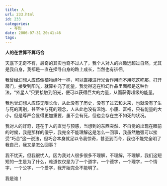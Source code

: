 ```yaml
---
title: 人
url: 233.html
id: 233
categories:
  - 写到
date: 2006-07-31 20:41:46
tags:
---
```


**人的在世算不算巧合**

  
  
天底下无奇不有，最奇的其实也奇不过人了，我个人对人的兴趣远超过自然，尤其是我自身，我都是一直在探寻自身的路上成长，当然也有徘徊。  
  
我曾经幻想人应该像植物绿叶一样，可以直接进行光合作用而不用吃这吃那，打开房门，接受到阳光，就算补充了能量，我觉得这在科幻作品里面都是这种作法，“外星人”只要接触到阳光，便可以获得巨大的力量，从而获得超级的能量。  
  
我也曾幻想人应该无限长命，从此没有了历史，没有了过去和未来，也就没有了生与死的离别，甚至生与死的观念，人从此也没有温饱、小康、富裕，只有能量的大小，但是尊严会显得更加重要，虽不会有死，但也会存在生不如死的状况。  
  
我对人的好奇，还在于人的直觉与预感，当想到的东西突然、不自觉的出现在眼前的时候，我是那样的傻乎，我完全不能理解这是怎么一回事，我虽然勉强可以接受“巧合”这一说法，但巧合本身就足以令我惊奇，甚至到而今，我也不能完全明了我自己，我又是怎么回事？  
  
我不忧天，但我很忧人，因为我对人很多很多不理解，不理解，不理解，我们这短短的一生是为了什么，难道仅仅是为了一个道字，一个德字，一个理字，一个情字，一个公字，一个爱字，我开始完全不能明了。  
  
我是谁！